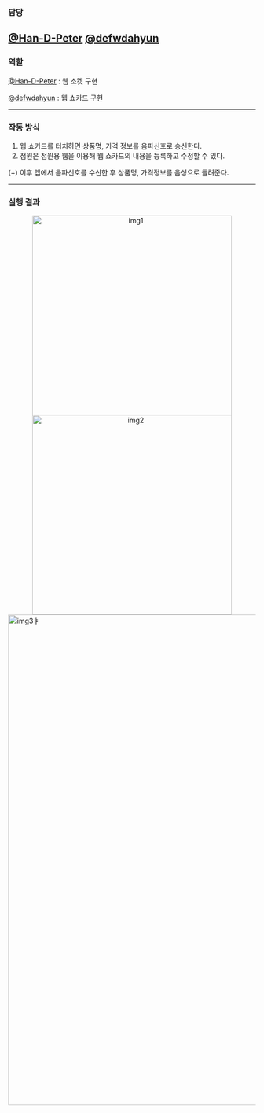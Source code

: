 ### 담당

[@Han-D-Peter](https://github.com/Han-D-Peter) 
[@defwdahyun](https://github.com/defwdahyun0)
--

### 역할


[@Han-D-Peter](https://github.com/Han-D-Peter) : 웹 소켓 구현

[@defwdahyun](https://github.com/defwdahyun0) : 웹 쇼카드 구현
  
---

### 작동 방식

1. 웹 쇼카드를 터치하면 상품명, 가격 정보를 음파신호로 송신한다.
2. 점원은 점원용 웹을 이용해 웹 쇼카드의 내용을 등록하고 수정할 수 있다.

(+) 이후 앱에서 음파신호를 수신한 후 상품명, 가격정보를 음성으로 들려준다. 

--- 
### 실행 결과
<div align="center">
<img width="406" alt="img1" src="https://user-images.githubusercontent.com/60066586/181808821-577a8435-d157-4046-a839-501cb3c5c768.png"><img width="406" alt="img2" src="https://user-images.githubusercontent.com/60066586/181808996-05da5c9b-e655-4eab-907d-aaf9b7c9df7c.png">
</div>
<img width="998" alt="img3ㅑ" src="https://user-images.githubusercontent.com/60066586/181816645-ec2411bf-ccc2-47fb-8a91-358ba99a4717.png">
